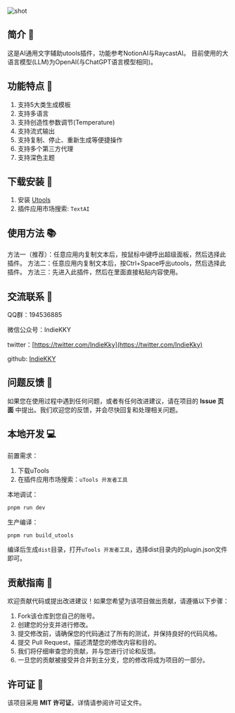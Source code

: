![shot](https://github.com/IndieKKY/ai-text-assistant-utools/assets/121992849/f4ebffcf-e7d1-4792-9fca-66e0bfc113a5)

## 简介 📝

这是AI通用文字辅助utools插件，功能参考NotionAI与RaycastAI。
目前使用的大语言模型(LLM)为OpenAI(与ChatGPT语言模型相同)。

## 功能特点 👋
1. 支持5大类生成模板
2. 支持多语言
3. 支持创造性参数调节(Temperature)
4. 支持流式输出
5. 支持复制、停止、重新生成等便捷操作
6. 支持多个第三方代理
7. 支持深色主题

## 下载安装 💾
1. 安装 [Utools](https://u.tools/)
2. 插件应用市场搜索: `TextAI`

## 使用方法 📚
方法一（推荐）：任意应用内复制文本后，按鼠标中键呼出超级面板，然后选择此插件。
方法二：任意应用内复制文本后，按Ctrl+Space呼出utools，然后选择此插件。
方法三：先进入此插件，然后在里面直接粘贴内容使用。

## 交流联系 💬

QQ群：194536885

微信公众号：IndieKKY

twitter：[https://twitter.com/IndieKky](https://twitter.com/IndieKky)

github: [IndieKKY](https://github.com/IndieKKY)

## 问题反馈 📢

如果您在使用过程中遇到任何问题，或者有任何改进建议，请在项目的 **Issue 页面** 中提出。我们欢迎您的反馈，并会尽快回复和处理相关问题。

## 本地开发 💻
前置需求：

1. 下载uTools
2. 在插件应用市场搜索：`uTools 开发者工具`

本地调试：

```bash
pnpm run dev
```

生产编译：

```bash
pnpm run build_utools
```

编译后生成`dist`目录，打开`uTools 开发者工具`，选择dist目录内的plugin.json文件即可。

## 贡献指南 🤝

欢迎贡献代码或提出改进建议！如果您希望为该项目做出贡献，请遵循以下步骤：

1. Fork该仓库到您自己的账号。
2. 创建您的分支并进行修改。
3. 提交修改前，请确保您的代码通过了所有的测试，并保持良好的代码风格。
4. 提交 Pull Request，描述清楚您的修改内容和目的。
5. 我们将仔细审查您的贡献，并与您进行讨论和反馈。
6. 一旦您的贡献被接受并合并到主分支，您的修改将成为项目的一部分。

## 许可证 📜

该项目采用 **MIT 许可证**，详情请参阅许可证文件。
